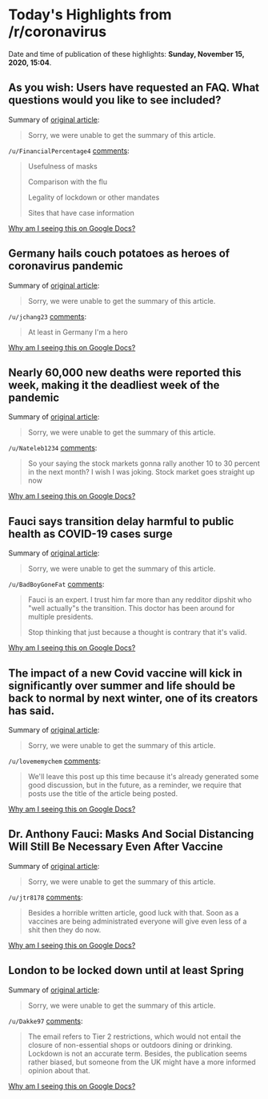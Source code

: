 # Today's Highlights from /r/coronavirus

Date and time of publication of these highlights: **Sunday, November 15, 2020, 15:04**.

## As you wish: Users have requested an FAQ. What questions would you like to see included?

Summary of [original article](https://www.reddit.com/r/Coronavirus/comments/ju4ise/as_you_wish_users_have_requested_an_faq_what/):

> Sorry, we were unable to get the summary of this article.

`/u/FinancialPercentage4` [comments](https://www.reddit.com/r/Coronavirus/comments/ju4ise/as_you_wish_users_have_requested_an_faq_what/):

> Usefulness of masks
> 
> Comparison with the flu
> 
> Legality of lockdown or other mandates
> 
> Sites that have case information

[Why am I seeing this on Google Docs?](https://docs.google.com/document/d/1Dc6We63vOXIZsc0op-Bt4abqkYjXzOigalQqFxmvvbM/edit?usp=sharing)

## Germany hails couch potatoes as heroes of coronavirus pandemic

Summary of [original article](https://www.dw.com/en/germany-hails-couch-potatoes-as-heroes-of-coronavirus-pandemic/a-55604506):

> Sorry, we were unable to get the summary of this article.

`/u/jchang23` [comments](https://www.reddit.com/r/Coronavirus/comments/julyde/germany_hails_couch_potatoes_as_heroes_of/):

> At least in Germany I'm a hero

[Why am I seeing this on Google Docs?](https://docs.google.com/document/d/1Dc6We63vOXIZsc0op-Bt4abqkYjXzOigalQqFxmvvbM/edit?usp=sharing)

## Nearly 60,000 new deaths were reported this week, making it the deadliest week of the pandemic

Summary of [original article](https://twitter.com/bnodesk/status/1328038051298365442?s=21):

> Sorry, we were unable to get the summary of this article.

`/u/Nateleb1234` [comments](https://www.reddit.com/r/Coronavirus/comments/juqdw1/nearly_60000_new_deaths_were_reported_this_week/):

> So your saying the stock markets gonna rally another 10 to 30 percent in the next month?  I wish I was joking.  Stock market goes straight up now

[Why am I seeing this on Google Docs?](https://docs.google.com/document/d/1Dc6We63vOXIZsc0op-Bt4abqkYjXzOigalQqFxmvvbM/edit?usp=sharing)

## Fauci says transition delay harmful to public health as COVID-19 cases surge

Summary of [original article](https://www.axios.com/fauci-transition-public-health-cc8f4c0c-dce8-483e-a1a4-eaf00bc8c406.html):

> Sorry, we were unable to get the summary of this article.

`/u/BadBoyGoneFat` [comments](https://www.reddit.com/r/Coronavirus/comments/jun6yq/fauci_says_transition_delay_harmful_to_public/):

> Fauci is an expert. I trust him far more than any redditor dipshit who "well actually"s the transition. This doctor has been around for multiple presidents.
> 
> Stop thinking that just because a thought is contrary that it's valid.

[Why am I seeing this on Google Docs?](https://docs.google.com/document/d/1Dc6We63vOXIZsc0op-Bt4abqkYjXzOigalQqFxmvvbM/edit?usp=sharing)

## The impact of a new Covid vaccine will kick in significantly over summer and life should be back to normal by next winter, one of its creators has said.

Summary of [original article](https://www.bbc.com/news/health-54949799):

> Sorry, we were unable to get the summary of this article.

`/u/lovememychem` [comments](https://www.reddit.com/r/Coronavirus/comments/jukb4f/the_impact_of_a_new_covid_vaccine_will_kick_in/):

> We'll leave this post up this time because it's already generated some good discussion, but in the future, as a reminder, we require that posts use the title of the article being posted.

[Why am I seeing this on Google Docs?](https://docs.google.com/document/d/1Dc6We63vOXIZsc0op-Bt4abqkYjXzOigalQqFxmvvbM/edit?usp=sharing)

## Dr. Anthony Fauci: Masks And Social Distancing Will Still Be Necessary Even After Vaccine

Summary of [original article](https://deadline.com/2020/11/dr-fauci-masks-and-social-distancing-will-still-be-necessary-even-after-vaccine-1234616016/):

> Sorry, we were unable to get the summary of this article.

`/u/jtr8178` [comments](https://www.reddit.com/r/Coronavirus/comments/jur9mh/dr_anthony_fauci_masks_and_social_distancing_will/):

> Besides a horrible written article, good luck with that. Soon as a vaccines are being administrated everyone will give even less of a shit then they do now.

[Why am I seeing this on Google Docs?](https://docs.google.com/document/d/1Dc6We63vOXIZsc0op-Bt4abqkYjXzOigalQqFxmvvbM/edit?usp=sharing)

## London to be locked down until at least Spring

Summary of [original article](https://www.spectator.co.uk/article/the-pascoe-emails-london-to-be-locked-down-until-spring):

> Sorry, we were unable to get the summary of this article.

`/u/Dakke97` [comments](https://www.reddit.com/r/Coronavirus/comments/jup36t/london_to_be_locked_down_until_at_least_spring/):

> The email refers to Tier 2 restrictions, which would not entail the closure of non-essential shops or outdoors dining or drinking. Lockdown is not an accurate term. Besides, the publication seems rather biased, but someone from the UK might have a more informed opinion about that.

[Why am I seeing this on Google Docs?](https://docs.google.com/document/d/1Dc6We63vOXIZsc0op-Bt4abqkYjXzOigalQqFxmvvbM/edit?usp=sharing)

